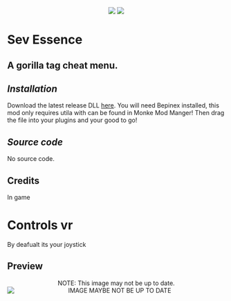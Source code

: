 <div align="center">
 <a href="https://github.com/sevisadev/Sev-Essence/releases/latest">
 <img src="https://img.shields.io/github/downloads/sevisadev/Sev-Essence/total?label=Downloads&style=flat-square"<img></a>
 <a href="https://discord.gg/Fjwnh4ygPZ">
 <img src="https://img.shields.io/discord/1074928203820441610?label=Discord&style=flat-square"</img></a>
</div>

# Sev Essence
## A gorilla tag cheat menu.
## <i>Installation</i>
Download the latest release DLL [here](https://github.com/sevisadev/Sev-Essence/releases/latest). You will need Bepinex installed, this mod only requires utila with can be found in Monke Mod Manger! Then drag the file into your plugins and your good to go!
## <i>Source code</i>
No source code.
## Credits
In game
# Controls vr
By deafualt its your joystick
## Preview
<div align="center">
NOTE: This image may not be up to date.
<img src="https://https://https://github.com/sevisadev/Sev-Essence/blob/master/Sev%20Essence.png?raw=true" title = "NOTE: Image may not be up to date." alt = "IMAGE MAYBE NOT BE UP TO DATE" style="display: block;  margin-left: auto; margin-right: auto; width=10%;">
</div>

